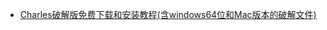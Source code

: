 * [Charles破解版免费下载和安装教程(含windows64位和Mac版本的破解文件)](https://zhubangbang.com/charles-crack-version-free-download-and-install-tutorial.html)